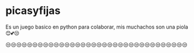 # picasyfijas
Es un juego basico en python para colaborar, mis muchachos son una piola 😊💕😒

😒😒😒😒😒😒😒😒😒😒😒😒😒😒😒😒😒😒😒😒😒😒😒😒😒😒😒😒😒😒😒😒😒😒
